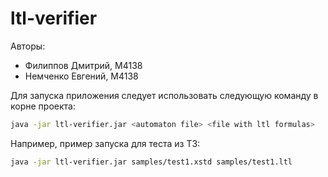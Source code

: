# ltl-verifier

Авторы:
* Филиппов Дмитрий, М4138
* Немченко Евгений, М4138

Для запуска приложения следует использовать следующую команду в корне проекта:
```bash
java -jar ltl-verifier.jar <automaton file> <file with ltl formulas>
```

Например, пример запуска для теста из ТЗ:
```bash
java -jar ltl-verifier.jar samples/test1.xstd samples/test1.ltl
```
